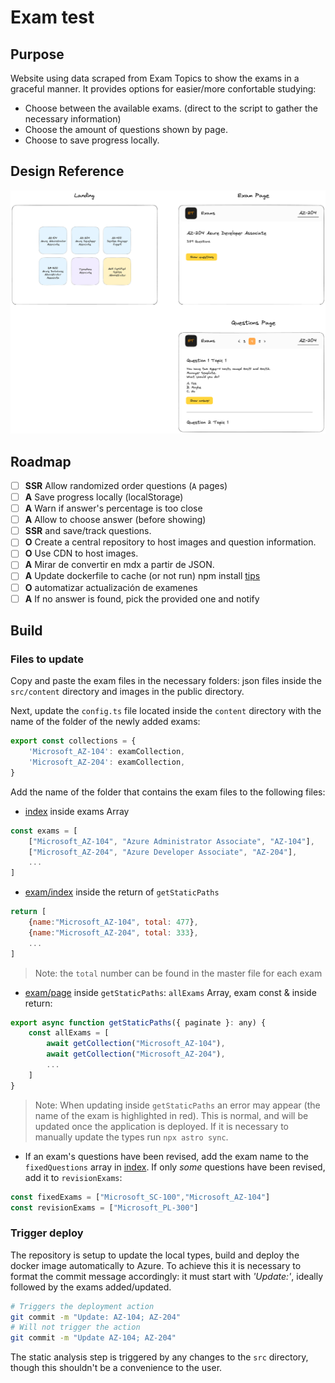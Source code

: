 # Exam test

## Purpose

Website using data scraped from Exam Topics to show the exams in a graceful manner. It provides options for easier/more confortable studying:

- Choose between the available exams. (direct to the script to gather the necessary information)
- Choose the amount of questions shown by page.
- Choose to save progress locally.

## Design Reference

![Design Idea](img/Untitled-2023-06-01-2325.png)


## Roadmap

- [ ] **SSR** Allow randomized order questions (`A` pages)
- [ ] **A** Save progress locally (localStorage)
- [ ] **A** Warn if answer's percentage is too close
- [ ] **A** Allow to choose answer (before showing)
- [ ] **SSR** and save/track questions.
- [ ] **O** Create a central repository to host images and question information.
- [ ] **O** Use CDN to host images.
- [ ] **A** Mirar de convertir en mdx a partir de JSON.
- [ ] **A** Update dockerfile to cache (or not run) npm install [tips](https://stackoverflow.com/questions/35774714/how-to-cache-the-run-npm-install-instruction-when-docker-build-a-dockerfile)
- [ ] **O** automatizar actualización de examenes
- [ ] **A** If no answer is found, pick the provided one and notify

## Build

### Files to update

Copy and paste the exam files in the necessary folders: json files inside the `src/content` directory
and images in the public directory.

Next, update the `config.ts` file located inside the `content` directory with the name of the folder of the newly added exams:

```js
export const collections = {
    'Microsoft_AZ-104': examCollection,
    'Microsoft_AZ-204': examCollection,
}
```

Add the name of the folder that contains the exam files to the following files:

- [index](./src/pages/index.astro) inside exams Array

```js
const exams = [
    ["Microsoft_AZ-104", "Azure Administrator Associate", "AZ-104"],
    ["Microsoft_AZ-204", "Azure Developer Associate", "AZ-204"],
    ...
]
```

- [exam/index](./src/pages/%5Bexam%5D/index.astro) inside the return of `getStaticPaths`

```js
return [
    {name:"Microsoft_AZ-104", total: 477},
    {name:"Microsoft_AZ-204", total: 333},
    ...
]
```

> Note: the `total` number can be found in the master file for each exam

- [exam/page](./src/pages/%5Bexam%5D/%5Bpage%5D.astro) inside `getStaticPaths`: `allExams` Array, exam const & inside return:

```js
export async function getStaticPaths({ paginate }: any) {
    const allExams = [
        await getCollection("Microsoft_AZ-104"),
        await getCollection("Microsoft_AZ-204"),
        ...
    ]
}
```

> Note: When updating inside `getStaticPaths` an error may appear (the name of the exam is highlighted in red). This is normal, and will be updated once the application is deployed. If it is necessary to manually update the types run `npx astro sync`.

- If an exam's questions have been revised, add the exam name to the `fixedQuestions` array in [index](src\pages\[exam]\index.astro). If only *some* questions have been revised, add it to `revisionExams`:

```js
const fixedExams = ["Microsoft_SC-100","Microsoft_AZ-104"]
const revisionExams = ["Microsoft_PL-300"]
```

### Trigger deploy

The repository is setup to update the local types, build and deploy the docker image automatically to Azure.
To achieve this it is necessary to format the commit message accordingly: it must start with *'Update:'*, ideally followed by the exams added/updated.

```sh
# Triggers the deployment action
git commit -m "Update: AZ-104; AZ-204"
# Will not trigger the action
git commit -m "Update AZ-104; AZ-204"
```

The static  analysis step is triggered by any changes to the `src` directory, though this shouldn't be a convenience to the user.
